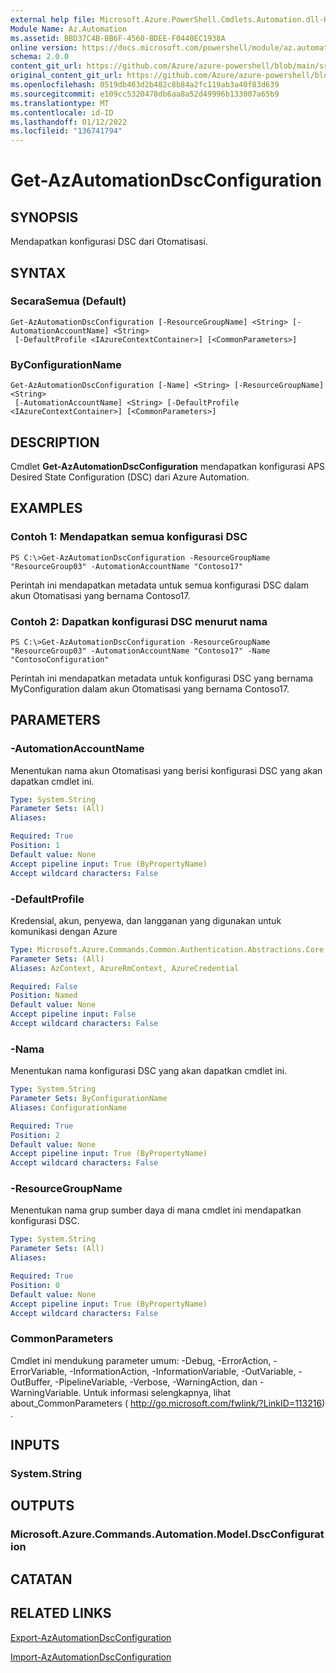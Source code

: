 ```yaml
---
external help file: Microsoft.Azure.PowerShell.Cmdlets.Automation.dll-Help.xml
Module Name: Az.Automation
ms.assetid: BBD37C4B-BB6F-4560-BDEE-F0440EC1938A
online version: https://docs.microsoft.com/powershell/module/az.automation/get-azautomationdscconfiguration
schema: 2.0.0
content_git_url: https://github.com/Azure/azure-powershell/blob/main/src/Automation/Automation/help/Get-AzAutomationDscConfiguration.md
original_content_git_url: https://github.com/Azure/azure-powershell/blob/main/src/Automation/Automation/help/Get-AzAutomationDscConfiguration.md
ms.openlocfilehash: 0519db463d2b482c8b84a2fc119ab3a40f83d639
ms.sourcegitcommit: e109cc5320478db6aa8a52d49996b133007a65b9
ms.translationtype: MT
ms.contentlocale: id-ID
ms.lasthandoff: 01/12/2022
ms.locfileid: "136741794"
---
```

# Get-AzAutomationDscConfiguration

## SYNOPSIS
Mendapatkan konfigurasi DSC dari Otomatisasi.

## SYNTAX

### SecaraSemua (Default)
```
Get-AzAutomationDscConfiguration [-ResourceGroupName] <String> [-AutomationAccountName] <String>
 [-DefaultProfile <IAzureContextContainer>] [<CommonParameters>]
```

### ByConfigurationName
```
Get-AzAutomationDscConfiguration [-Name] <String> [-ResourceGroupName] <String>
 [-AutomationAccountName] <String> [-DefaultProfile <IAzureContextContainer>] [<CommonParameters>]
```

## DESCRIPTION
Cmdlet **Get-AzAutomationDscConfiguration** mendapatkan konfigurasi APS Desired State Configuration (DSC) dari Azure Automation.

## EXAMPLES

### Contoh 1: Mendapatkan semua konfigurasi DSC
```
PS C:\>Get-AzAutomationDscConfiguration -ResourceGroupName "ResourceGroup03" -AutomationAccountName "Contoso17"
```

Perintah ini mendapatkan metadata untuk semua konfigurasi DSC dalam akun Otomatisasi yang bernama Contoso17.

### Contoh 2: Dapatkan konfigurasi DSC menurut nama
```
PS C:\>Get-AzAutomationDscConfiguration -ResourceGroupName "ResourceGroup03" -AutomationAccountName "Contoso17" -Name "ContosoConfiguration"
```

Perintah ini mendapatkan metadata untuk konfigurasi DSC yang bernama MyConfiguration dalam akun Otomatisasi yang bernama Contoso17.

## PARAMETERS

### -AutomationAccountName
Menentukan nama akun Otomatisasi yang berisi konfigurasi DSC yang akan dapatkan cmdlet ini.

```yaml
Type: System.String
Parameter Sets: (All)
Aliases:

Required: True
Position: 1
Default value: None
Accept pipeline input: True (ByPropertyName)
Accept wildcard characters: False
```

### -DefaultProfile
Kredensial, akun, penyewa, dan langganan yang digunakan untuk komunikasi dengan Azure

```yaml
Type: Microsoft.Azure.Commands.Common.Authentication.Abstractions.Core.IAzureContextContainer
Parameter Sets: (All)
Aliases: AzContext, AzureRmContext, AzureCredential

Required: False
Position: Named
Default value: None
Accept pipeline input: False
Accept wildcard characters: False
```

### -Nama
Menentukan nama konfigurasi DSC yang akan dapatkan cmdlet ini.

```yaml
Type: System.String
Parameter Sets: ByConfigurationName
Aliases: ConfigurationName

Required: True
Position: 2
Default value: None
Accept pipeline input: True (ByPropertyName)
Accept wildcard characters: False
```

### -ResourceGroupName
Menentukan nama grup sumber daya di mana cmdlet ini mendapatkan konfigurasi DSC.

```yaml
Type: System.String
Parameter Sets: (All)
Aliases:

Required: True
Position: 0
Default value: None
Accept pipeline input: True (ByPropertyName)
Accept wildcard characters: False
```

### CommonParameters
Cmdlet ini mendukung parameter umum: -Debug, -ErrorAction, -ErrorVariable, -InformationAction, -InformationVariable, -OutVariable, -OutBuffer, -PipelineVariable, -Verbose, -WarningAction, dan -WarningVariable. Untuk informasi selengkapnya, lihat about_CommonParameters ( http://go.microsoft.com/fwlink/?LinkID=113216) .

## INPUTS

### System.String

## OUTPUTS

### Microsoft.Azure.Commands.Automation.Model.DscConfiguration

## CATATAN

## RELATED LINKS

[Export-AzAutomationDscConfiguration](./Export-AzAutomationDscConfiguration.md)

[Import-AzAutomationDscConfiguration](./Import-AzAutomationDscConfiguration.md)


